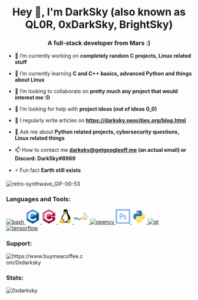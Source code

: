 <h1 align="center">Hey 👋, I'm DarkSky (also known as QL0R, 0xDarkSky, BrightSky)</h1>
<h3 align="center">A full-stack developer from Mars :)</h3>

- 🔭 I’m currently working on **completely random C projects, Linux related stuff**

- 🌱 I’m currently learning **C and C++ basics, advanced Python and things about Linux**

- 👯 I’m looking to collaborate on **pretty much any project that would interest me :D**

- 🤝 I’m looking for help with **project ideas (out of ideas 0_0)**

- 📝 I regularly write articles on **https://darksky.neocities.org/blog.html**

- 💬 Ask me about **Python related projects, cybersecurity questions, Linux related things**

- 📫 How to contact me **darksky@getgoogleoff.me (an actual email) or Discord: DarkSky#8969**

- ⚡ Fun fact **Earth still exists**

<p align="left">
</p>

![retro-synthwave_GIF-00-53](https://user-images.githubusercontent.com/84932430/154156798-edc87894-1c5c-47a5-b74f-1d2119a9edc7.gif)

<h3 align="left">Languages and Tools:</h3>
<p align="left"> <a href="https://www.gnu.org/software/bash/" target="_blank" rel="noreferrer"> <img src="https://www.vectorlogo.zone/logos/gnu_bash/gnu_bash-icon.svg" alt="bash" width="40" height="40"/> </a> <a href="https://www.cprogramming.com/" target="_blank" rel="noreferrer"> <img src="https://raw.githubusercontent.com/devicons/devicon/master/icons/c/c-original.svg" alt="c" width="40" height="40"/> </a> <a href="https://www.w3schools.com/cpp/" target="_blank" rel="noreferrer"> <img src="https://raw.githubusercontent.com/devicons/devicon/master/icons/cplusplus/cplusplus-original.svg" alt="cplusplus" width="40" height="40"/> <a href="https://www.linux.org/" target="_blank" rel="noreferrer"> <img src="https://raw.githubusercontent.com/devicons/devicon/master/icons/linux/linux-original.svg" alt="linux" width="40" height="40"/> </a> <a href="https://www.mysql.com/" target="_blank" rel="noreferrer"> <img src="https://raw.githubusercontent.com/devicons/devicon/master/icons/mysql/mysql-original-wordmark.svg" alt="mysql" width="40" height="40"/> </a> <a href="https://opencv.org/" target="_blank" rel="noreferrer"> <img src="https://www.vectorlogo.zone/logos/opencv/opencv-icon.svg" alt="opencv" width="40" height="40"/> </a> <a href="https://www.photoshop.com/en" target="_blank" rel="noreferrer"> <img src="https://raw.githubusercontent.com/devicons/devicon/master/icons/photoshop/photoshop-line.svg" alt="photoshop" width="40" height="40"/> </a> <a href="https://www.python.org" target="_blank" rel="noreferrer"> <img src="https://raw.githubusercontent.com/devicons/devicon/master/icons/python/python-original.svg" alt="python" width="40" height="40"/> </a> <a href="https://www.qt.io/" target="_blank" rel="noreferrer"> <img src="https://upload.wikimedia.org/wikipedia/commons/0/0b/Qt_logo_2016.svg" alt="qt" width="40" height="40"/> </a> <a href="https://www.tensorflow.org" target="_blank" rel="noreferrer"> <img src="https://www.vectorlogo.zone/logos/tensorflow/tensorflow-icon.svg" alt="tensorflow" width="40" height="40"/> </a> </p>

<h3 align="left">Support:</h3>
<p><a href="https://www.buymeacoffee.com/0xdarksky"> <img align="left" src="https://cdn.buymeacoffee.com/buttons/v2/default-yellow.png" height="50" width="210" alt="https://www.buymeacoffee.com/0xdarksky" /></a></p><br><br>

<h3 align="left">Stats:</h3>
<p>&nbsp;<img align="left" src="https://github-readme-stats.vercel.app/api?username=0xdarksky&show_icons=true&theme=synthwave&title_color=000000&text_color=000000&hide_border=true&locale=en" alt="0xdarksky" /></a></p><br><br>
